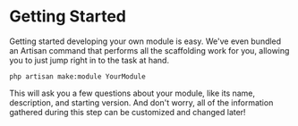 # Getting Started
Getting started developing your own module is easy. We've even bundled an Artisan command that performs all the scaffolding work for you, allowing you to just jump right in to the task at hand.

```
php artisan make:module YourModule
```

This will ask you a few questions about your module, like its name, description, and starting version. And don't worry, all of the information gathered during this step can be customized and changed later!